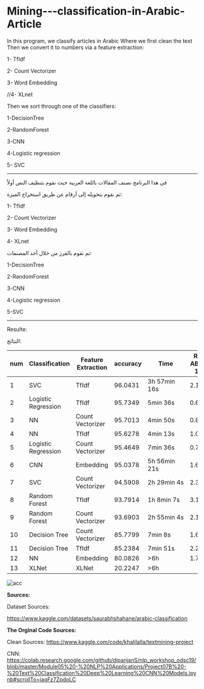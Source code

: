 # Mining---classification-in-Arabic-Article

In this program, we classify articles in Arabic
Where we first clean the text
Then we convert it to numbers via a feature extraction: 

1- TfIdf 

2- Count Vectorizer

3- Word Embedding

//4- XLnet


Then we sort through one of the classifiers:

1-DecisionTree

2-RandomForest

3-CNN

4-Logistic regression

5- SVC

---------------------------
في هذا البرنامج نصنف المقالات باللغة العربية
حيث نقوم بتنظيف النص أولاً

ثم نقوم بتحويله إلى أرقام عن طريق استخراج الميزة:

1- TfIdf 

2- Count Vectorizer

3- Word Embedding

4- XLnet


ثم نقوم بالفرز من خلال أحد المصنفات:



1-DecisionTree

2-RandomForest

3-CNN

4-Logistic regression

5-SVC

---------------------------
Resulte:

النتائج:

| num | Classification      | Feature Extraction | accuracy | Time         | RAM ABOVE 1GB |
| --- | ------------------- | ------------------ | -------- | ------------ | ------------- |
| 1   | SVC                 | TfIdf              | 96.0431  | 3h 57min 16s | 2.13          |
| 2   | Logistic Regression | TfIdf              | 95.7349  | 5min 36s     | 0.64          |
| 3   | NN                  | Count Vectorizer   | 95.7013  | 4min 50s     | 0.86GB        |
| 4   | NN                  | TfIdf              | 95.6278  | 4min 13s     | 1.05GB        |
| 5   | Logistic Regression | Count Vectorizer   | 95.4649  | 7min 36s     | 0.79          |
| 6   | CNN                 | Embedding          | 95.0378  | 5h 56min 21s | 1.6           |
| 7   | SVC                 | Count Vectorizer   | 94.5908  | 2h 29min 4s  | 2.3           |
| 8   | Random Forest       | TfIdf              | 93.7914  | 1h 8min 7s   | 3.12          |
| 9   | Random Forest       | Count Vectorizer   | 93.6903  | 2h 55min 4s  | 2.1           |
| 10  | Decision Tree       | Count Vectorizer   | 85.7799  | 7min 8s      | 1.6 GB        |
| 11  | Decision Tree       | TfIdf              | 85.2384  | 7min 51s     | 2.2           |
| 12  | NN                  | Embedding          | 80.0826  | \>6h         | 1.7           |
| 13  | XLNet               | XLNet              | 20.2247  | \>6h         |               |


![acc](https://user-images.githubusercontent.com/78812316/182844713-82b070ba-c3a8-458e-91b3-738e7f5cd9dc.jpg)


**Sources:**


Dataset Sources:

https://www.kaggle.com/datasets/saurabhshahane/arabic-classification


**The Orginal Code Sources:**

Clean Sources:
https://www.kaggle.com/code/khalilalla/textmining-project


CNN:
https://colab.research.google.com/github/dipanjanS/nlp_workshop_odsc19/blob/master/Module05%20-%20NLP%20Applications/Project07B%20-%20Text%20Classification%20Deep%20Learning%20CNN%20Models.ipynb#scrollTo=iaqFz7ZpdoLC
